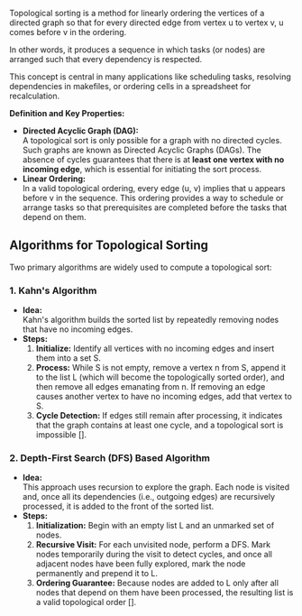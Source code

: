 Topological sorting is a method for linearly ordering the vertices of a directed graph so that for every directed edge from vertex u to vertex v, u comes before v in the ordering. 

In other words, it produces a sequence in which tasks (or nodes) are arranged such that every dependency is respected. 

This concept is central in many applications like scheduling tasks, resolving dependencies in makefiles, or ordering cells in a spreadsheet for recalculation.

**Definition and Key Properties:**
- **Directed Acyclic Graph (DAG):**  
    A topological sort is only possible for a graph with no directed cycles. Such graphs are known as Directed Acyclic Graphs (DAGs). The absence of cycles guarantees that there is at **least one vertex with no incoming edge**, which is essential for initiating the sort process.
- **Linear Ordering:**  
    In a valid topological ordering, every edge (u, v) implies that u appears before v in the sequence. This ordering provides a way to schedule or arrange tasks so that prerequisites are completed before the tasks that depend on them.

## **Algorithms for Topological Sorting**

Two primary algorithms are widely used to compute a topological sort:

### 1. Kahn's Algorithm
- **Idea:**  
    Kahn's algorithm builds the sorted list by repeatedly removing nodes that have no incoming edges.
- **Steps:**
    1. **Initialize:** Identify all vertices with no incoming edges and insert them into a set S.
    2. **Process:** While S is not empty, remove a vertex n from S, append it to the list L (which will become the topologically sorted order), and then remove all edges emanating from n. If removing an edge causes another vertex to have no incoming edges, add that vertex to S.
    3. **Cycle Detection:** If edges still remain after processing, it indicates that the graph contains at least one cycle, and a topological sort is impossible [​].

### 2. Depth-First Search (DFS) Based Algorithm
- **Idea:**  
    This approach uses recursion to explore the graph. Each node is visited and, once all its dependencies (i.e., outgoing edges) are recursively processed, it is added to the front of the sorted list.
- **Steps:**
    1. **Initialization:** Begin with an empty list L and an unmarked set of nodes.
    2. **Recursive Visit:** For each unvisited node, perform a DFS. Mark nodes temporarily during the visit to detect cycles, and once all adjacent nodes have been fully explored, mark the node permanently and prepend it to L.
    3. **Ordering Guarantee:** Because nodes are added to L only after all nodes that depend on them have been processed, the resulting list is a valid topological order [​].